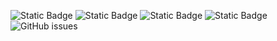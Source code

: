 ![Static Badge](https://img.shields.io/badge/blacklists-60-000000) ![Static Badge](https://img.shields.io/badge/blacklisted-2859533-cc0000) ![Static Badge](https://img.shields.io/badge/whitelisted-2243-00CC00) ![Static Badge](https://img.shields.io/badge/streaming_blacklist-28107-000000) ![GitHub issues](https://img.shields.io/github/issues/fabriziosalmi/blacklists)
